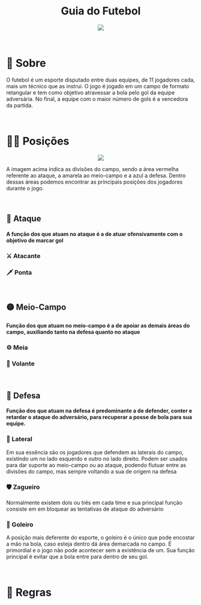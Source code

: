 <h1 align = "center"> Guia do Futebol</h1>

<p align = "center"><img src = "https://i.imgur.com/z8QoPiT.jpg"></p>

<br>

# 🤔 Sobre

O futebol é um esporte disputado entre duas equipes, de 11 jogadores cada, mais um técnico que as instrui. O jogo é jogado em um campo de formato retangular e tem como objetivo atravessar a bola pelo gol da equipe adversária. No final, a equipe com o maior número de gols é a vencedora da partida.

<br>

# 🏃‍♂️ Posições

<p align = "center"> <img src = "https://ik.imagekit.io/tomlavez/setores-transformed.jpeg?updatedAt=1704852698620"> <p>

A imagem acima indica as divisões do campo, sendo a área vermelha referente ao ataque, a amarela ao meio-campo e a azul a defesa. Dentro dessas áreas podemos encontrar as principais posições dos jogadores durante o jogo.

<br>

## 🔴 Ataque
#### A função dos que atuam no ataque é a de atuar ofensivamente com o objetivo de marcar gol

### ⚔️ Atacante

### 🗡️ Ponta

<br>

## 🟡 Meio-Campo
#### Função dos que atuam no meio-campo é a de apoiar as demais áreas do campo, auxiliando tanto na defesa quanto no ataque

### ⚙️ Meia

### 🔗 Volante

<br>

## 🔵 Defesa
#### Função dos que atuam na defesa é predominante a de defender, conter e retardar o ataque do adversário, para recuperar a posse de bola para sua equipe.


### 💨 Lateral
Em sua essência são os jogadores que defendem as laterais do campo, existindo um no lado esquerdo e outro no lado direito. Podem ser usados para dar suporte ao meio-campo ou ao ataque, podendo flutuar entre as divisões do campo, mas sempre voltando a sua de origem na defesa

### 🛡️ Zagueiro
Normalmente existem dois ou três em cada time e sua principal função consiste em em bloquear as tentativas de ataque do adversário

### 🧤 Goleiro
A posição mais deferente do esporte, o goleiro é o único que pode encostar a mão na bola, caso esteja dentro dá área demarcada no campo. É primordial e o jogo não pode acontecer sem a existência de um. Sua função principal é evitar que a bola entre para dentro de seu gol.

<br>

# 📖 Regras